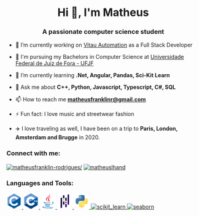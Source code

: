 <h1 align="center">Hi 👋, I'm Matheus</h1>
<h3 align="center">A passionate computer science student</h3>

- 🔭 I’m currently working on [Vitau Automation](https://vitauautomation.com/) as a Full Stack Developer

- 📝 I'm pursuing my Bachelors in Computer Science at [Universidade Federal de Juiz de Fora - UFJF](https://www2.ufjf.br/ufjf/)

- 🌱 I’m currently learning **.Net, Angular, Pandas, Sci-Kit Learn**

- 💬 Ask me about **C++, Python, Javascript, Typescript, C#, SQL**

- 📫 How to reach me **matheusfranklinr@gmail.com**

- ⚡ Fun fact: I love music and streetwear fashion

- ✈️ I love traveling as well, I have been on a trip to **Paris, London, Amsterdam and Brugge** in 2020.

<h3 align="left">Connect with me:</h3>
<p align="left">
<a href="https://linkedin.com/in/matheusfranklin-rodrigues/" target="blank"><img align="center" src="https://raw.githubusercontent.com/rahuldkjain/github-profile-readme-generator/master/src/images/icons/Social/linked-in-alt.svg" alt="matheusfranklin-rodrigues/" height="30" width="40" /></a>
<a href="https://instagram.com/matheuslhand" target="blank"><img align="center" src="https://raw.githubusercontent.com/rahuldkjain/github-profile-readme-generator/master/src/images/icons/Social/instagram.svg" alt="matheuslhand" height="30" width="40" /></a>
</p>

<h3 align="left">Languages and Tools:</h3>
<p align="left"> <a href="https://www.cprogramming.com/" target="_blank" rel="noreferrer"> <img src="https://raw.githubusercontent.com/devicons/devicon/master/icons/c/c-original.svg" alt="c" width="40" height="40"/> </a> <a href="https://www.w3schools.com/cpp/" target="_blank" rel="noreferrer"> <img src="https://raw.githubusercontent.com/devicons/devicon/master/icons/cplusplus/cplusplus-original.svg" alt="cplusplus" width="40" height="40"/> </a> <a href="https://www.java.com" target="_blank" rel="noreferrer"> <img src="https://raw.githubusercontent.com/devicons/devicon/master/icons/java/java-original.svg" alt="java" width="40" height="40"/> </a> <a href="https://pandas.pydata.org/" target="_blank" rel="noreferrer"> <img src="https://raw.githubusercontent.com/devicons/devicon/2ae2a900d2f041da66e950e4d48052658d850630/icons/pandas/pandas-original.svg" alt="pandas" width="40" height="40"/> </a> <a href="https://www.python.org" target="_blank" rel="noreferrer"> <img src="https://raw.githubusercontent.com/devicons/devicon/master/icons/python/python-original.svg" alt="python" width="40" height="40"/> </a> <a href="https://scikit-learn.org/" target="_blank" rel="noreferrer"> <img src="https://upload.wikimedia.org/wikipedia/commons/0/05/Scikit_learn_logo_small.svg" alt="scikit_learn" width="40" height="40"/> </a> <a href="https://seaborn.pydata.org/" target="_blank" rel="noreferrer"> <img src="https://seaborn.pydata.org/_images/logo-mark-lightbg.svg" alt="seaborn" width="40" height="40"/> </a> </p>
